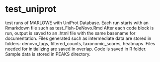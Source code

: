 # test_uniprot
test runs of MARLOWE with UniProt Database.
Each run starts with an Rmarkdown file such as test_Fish-DeNovo.Rmd
After each code block is run, output is saved to an .html file with the same basename for documentation.
Files generated such as intermediate data are stored in folders: denovo_tags, filtered_counts, taxonomic_scores, heatmaps.
Files needed for initializing are saved in overlap.  Code is saved in R folder. Sample data is stored in PEAKS directory.
